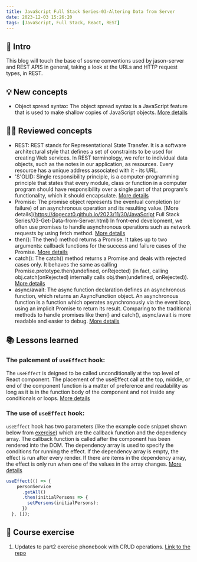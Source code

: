 ```yaml
---
title: JavaScript Full Stack Series-03-Altering Data from Server
date: 2023-12-03 15:26:20
tags: [JavaScript, Full Stack, React, REST]
---
```


## **🔎 Intro**

This blog will touch the base of sosme conventions used by jason-server and REST APIS in general, taking a look at the URLs and HTTP request types, in REST.

<!-- more -->

## **💡 New concepts**

- Object spread syntax:
The object spread syntax is a JavaScript feature that is used to make shallow copies of JavaScript objects. [More details](https://developer.mozilla.org/en-US/docs/Web/JavaScript/Reference/Operators/Spread_syntax)

## **👨‍💻 Reviewed concepts**

- REST:
REST stands for Representational State Transfer. It is a software architectural style that defines a set of constraints to be used for creating Web services. In REST terminology, we refer to individual data objects, such as the notes in our application, as resources. Every resource has a unique address associated with it - its URL.
- 'S'OLID:
Single responsibility principle, is a computer-programming principle that states that every module, class or function in a computer program should have responsibility over a single part of that program's functionality, which it should encapsulate. [More details](https://en.wikipedia.org/wiki/Single_responsibility_principle)
- Promise:
The promise object represents the eventual completion (or failure) of an asynchronous operation and its resulting value. [More details](https://dogecat0.github.io/2023/11/30/JavaScript Full Stack Series/03-Get-Data-from-Server.html)
In front-end development, we often use promises to handle asynchronous operations such as network requests by using fetch method. [More details](https://javascript.info/promise-chaining#bigger-example-fetch)
- then():
The then() method returns a Promise. It takes up to two arguments: callback functions for the success and failure cases of the Promise. [More details](https://developer.mozilla.org/en-US/docs/Web/JavaScript/Reference/Global_Objects/Promise/then)
- catch():
The catch() method returns a Promise and deals with rejected cases only. It behaves the same as calling Promise.prototype.then(undefined, onRejected) (in fact, calling obj.catch(onRejected) internally calls obj.then(undefined, onRejected)). [More details](https://developer.mozilla.org/en-US/docs/Web/JavaScript/Reference/Global_Objects/Promise/catch)
- async/await:
The async function declaration defines an asynchronous function, which returns an AsyncFunction object. An asynchronous function is a function which operates asynchronously via the event loop, using an implicit Promise to return its result. Comparing to the traditional methods to handle promises like then() and catch(), async/await is more readable and easier to debug. [More details](https://developer.mozilla.org/en-US/docs/Web/JavaScript/Reference/Statements/async_function)

## **📚 Lessons learned**

### **The palcement of `useEffect` hook:**

The `useEffect` is deigned to be called unconditionally at the top level of React component. The placement of the useEffect call at the top, middle, or end of the component function is a matter of preference and readability as long as it is in the function body of the component and not inside any conditionals or loops. [More details](https://react.dev/reference/react/useEffect)

### **The use of `useEffect` hook:**

`useEffect` hook has two parameters (like the example code snippet shown below from [exercise](https://github.com/Dogecat0/fullstack_open/blob/main/part2/phonebook/src/App.jsx)) which are the callback function and the dependency array. The callback function is called after the component has been rendered into the DOM. The dependency array is used to specify the conditions for running the effect. If the dependency array is empty, the effect is run after every render. If there are items in the dependency array, the effect is only run when one of the values in the array changes. [More details](https://react.dev/reference/react/useEffect#useeffect)

```jsx
useEffect(() => {
    personService
      .getAll()
      .then(initialPersons => {
        setPersons(initialPersons);
      })
  }, []);
```

## **📝 Course exercise**

1. Updates to part2 exercise phonebook with CRUD operations. [Link to the repo](https://github.com/Dogecat0/fullstack_open/tree/main/part2/phonebook)